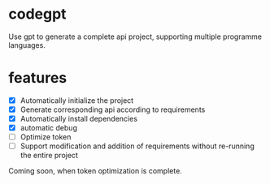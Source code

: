 # codegpt
Use gpt to generate a complete api project, supporting multiple programme languages.
# features
- [x] Automatically initialize the project
- [x] Generate corresponding api according to requirements
- [x] Automatically install dependencies
- [x] automatic debug
- [ ] Optimize token
- [ ] Support modification and addition of requirements without re-running the entire project

Coming soon, when token optimization is complete.
